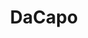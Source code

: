 ---
title: DaCapo
tagline: "A framework for easy application of established machine learning techniques on large, multi-dimensional images."
maintainer: Jeff Rhodes
#project type - Required. Pick one of the three options - delete the other two.
project type: [OSSI - current]
#OSSI project status - Required if your project is OSSI-funded. Pick one option.
OSSI project status: [Active Development]
OSSI proposal link: ../../proposals/dacapo.pdf
github link: https://github.com/janelia-cellmap/dacapo
documentation link: https://janelia-cellmap.github.io/dacapo/
installation instructions link: https://janelia-cellmap.github.io/dacapo/install.html
preferred contact method: mailto:rhoadesj@janelia.hhmi.org
how to cite text: "10.48550/arXiv.2408.02834"
how to cite link: "https://doi.org/10.48550/arXiv.2408.02834"
additional links array:
  [
    https://openorganelle.org,
  ]
additional links text array:
  [
    "Open Organelle, a project that has extensively used DaCapo to manage a large massive amount of data and models",
  ]
related blog posts:
  [Optional, Only-for-blog-posts-hosted-on-this-site, Optional-file-name]
image file: ../../project-images/dacapo_diagram.png
image caption: Required if you upload an image file
# youtube url: https://optional-youtube-url.com
# youtube caption: Required if you provide a youtube url
# youtube params: "Optional. Supports any YouTube params: https://developers.google.com/youtube/player_parameters#Parameters. See Astro Embed documentation for more guidance: https://astro-embed.netlify.app/components/youtube/#params"
#Optional "tag" fields. Select tags from the provided options - delete the options that are not applicable. If you feel another option is required to describe your project, add it and then note this in your pull request.
development team:
  [
    "Funke Lab",
    "CellMap",
    "Scientific Computing Software",
  ]
programming language:
  [
    "Python",
  ]
open source license:
  [
    "BSD-3 Clause",
  ]
software type:
  [
    "Command line application",
    "Framework",
    "Package",
  ]
use case:
  [
    "Confocal light microscopy (LM)",
    "Connectomics",
    "Correlative light EM (CLEM)",
    "Electron microscopy (EM)",
    "Expansion microscopy (ExM)",
    "Fluorescence microscopy",
    "Lightsheet fluorescence microscopy (LFSM)",
    "Segmentation",
    "Tool packaging/distribution",
  ]
usage environment:
  [
    "Cloud",
    "Jupyter notebook",
    "Local installation",
  ]
software ecosystem:
  [
    "CUDA",
    "Neuroglancer",
    "PyTorch",
  ]
supported file types:
  [
    "N5",
    "OME-Zarr",
    "ZARR",
  ]
---